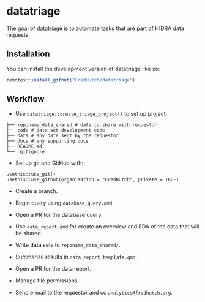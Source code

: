 
<!-- README.md is generated from README.Rmd. Please edit that file -->

# datatriage

<!-- badges: start -->
<!-- badges: end -->

The goal of datatriage is to automate tasks that are part of HIDRA data
requests.

## Installation

You can install the development version of datatriage like so:

``` r
remotes::install_github("FredHutch/datatriage")
```

## Workflow

- Use `datatriage::create_triage_project()` to set up project.

<!-- -->

    ├── reponame_data_shared # data to share with requestor
    ├── code # data set development code
    ├── data # any data sent by the requestor
    ├── docs # any supporting docs
    ├── README.md 
    └── .gitignore

- Set up git and GitHub with:

```
usethis::use_git()
usethis::use_github(organisation = "FredHutch", private = TRUE)
```

- Create a branch.

- Begin query using `database_query.qmd`.

- Open a PR for the database query.

- Use `data_report.qmd` for create an overview and EDA of the data that will be 
shared.

- Write data sets to `reponame_data_shared/`.

- Summarize results in `data_report_template.qmd`.

- Open a PR for the data report. 

- Manage file permissions.

- Send e-mail to the requestor and cc `analytics@fredhutch.org`.

